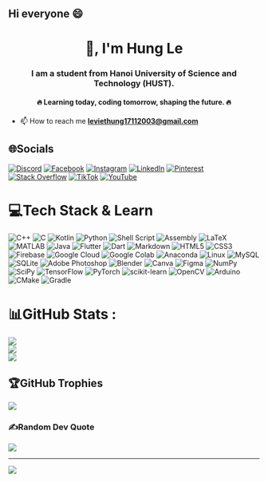 ## Hi everyone 😄
<!--
**noname1711/noname1711** is a ✨ _special_ ✨ repository because its `README.md` (this file) appears on your GitHub profile.

Here are some ideas to get you started:

- 🔭 I’m currently working on ...
- 🌱 I’m currently learning ...
- 👯 I’m looking to collaborate on ...
- 🤔 I’m looking for help with ...
- 💬 Ask me about ...
- 📫 How to reach me: ...
- 😄 Pronouns: ...
- ⚡ Fun fact: ...
-->
<h1 align="center">👋, I'm Hung Le</h1>
<h3 align="center">I am a student from Hanoi University of Science and Technology (HUST).</h3>
<h4 align="center">🔥 Learning today, coding tomorrow, shaping the future. 🔥 </h4>

- 📫 How to reach me **leviethung17112003@gmail.com**

## 🌐Socials
[![Discord](https://img.shields.io/badge/Discord-%237289DA.svg?logo=discord&logoColor=white)](https://discord.gg/PwnhV4ykWU) [![Facebook](https://img.shields.io/badge/Facebook-%231877F2.svg?logo=Facebook&logoColor=white)](https://facebook.com/phoenix.khai.528) [![Instagram](https://img.shields.io/badge/Instagram-%23E4405F.svg?logo=Instagram&logoColor=white)](https://instagram.com/hungle171103/) [![LinkedIn](https://img.shields.io/badge/LinkedIn-%230077B5.svg?logo=linkedin&logoColor=white)](https://linkedin.com/in/le-hung-062585306/) [![Pinterest](https://img.shields.io/badge/Pinterest-%23E60023.svg?logo=Pinterest&logoColor=white)](https://pinterest.com/le771485/) [![Stack Overflow](https://img.shields.io/badge/-Stackoverflow-FE7A16?logo=stack-overflow&logoColor=white)](https://stackoverflow.com/users/27258299/h%c3%b9ng-l%c3%aa) [![TikTok](https://img.shields.io/badge/TikTok-%23000000.svg?logo=TikTok&logoColor=white)](https://tiktok.com/@baogioduoctotnghiep) [![YouTube](https://img.shields.io/badge/YouTube-%23FF0000.svg?logo=YouTube&logoColor=white)](https://youtube.com/channel/UCdzs0q9HrdsxRlWrfo_1xgA) 

# 💻Tech Stack & Learn
![C++](https://img.shields.io/badge/c++-%2300599C.svg?style=plastic&logo=c%2B%2B&logoColor=white) ![C](https://img.shields.io/badge/c-%2300599C.svg?style=plastic&logo=c&logoColor=white) ![Kotlin](https://img.shields.io/badge/kotlin-%230095D5.svg?style=plastic&logo=kotlin&logoColor=white) ![Python](https://img.shields.io/badge/python-3670A0?style=plastic&logo=python&logoColor=ffdd54) ![Shell Script](https://img.shields.io/badge/shell_script-%23121011.svg?style=plastic&logo=gnu-bash&logoColor=white) ![Assembly](https://img.shields.io/badge/assembly-%234F4F4F.svg?style=plastic&logo=assemblyscript&logoColor=white) ![LaTeX](https://img.shields.io/badge/latex-%23008080.svg?style=plastic&logo=latex&logoColor=white) ![MATLAB](https://img.shields.io/badge/MATLAB-%230078D7.svg?style=plastic&logo=scilab&logoColor=white) ![Java](https://img.shields.io/badge/Java-ED8B00?style=plastic&logo=openjdk&logoColor=white) ![Flutter](https://img.shields.io/badge/Flutter-%2302569B.svg?style=plastic&logo=Flutter&logoColor=white)
 ![Dart](https://img.shields.io/badge/dart-%230175C2.svg?style=plastic&logo=dart&logoColor=white) ![Markdown](https://img.shields.io/badge/markdown-%23000000.svg?style=plastic&logo=markdown&logoColor=white) ![HTML5](https://img.shields.io/badge/html5-%23E34F26.svg?style=plastic&logo=html5&logoColor=white) ![CSS3](https://img.shields.io/badge/css3-%231572B6.svg?style=plastic&logo=css3&logoColor=white) ![Firebase](https://img.shields.io/badge/firebase-%23039BE5.svg?style=plastic&logo=firebase) ![Google Cloud](https://img.shields.io/badge/Google%20Cloud-%234285F4.svg?style=plastic&logo=google-cloud&logoColor=white) ![Google Colab](https://img.shields.io/badge/Google%20Colab-%23F9AB00.svg?style=plastic&logo=google-colab&logoColor=white) ![Anaconda](https://img.shields.io/badge/Anaconda-%2344A833.svg?style=plastic&logo=anaconda&logoColor=white) ![Linux](https://img.shields.io/badge/Linux-FCC624?style=plastic&logo=linux&logoColor=white) ![MySQL](https://img.shields.io/badge/mysql-%2300f.svg?style=plastic&logo=mysql&logoColor=white) ![SQLite](https://img.shields.io/badge/sqlite-%2307405e.svg?style=plastic&logo=sqlite&logoColor=white) ![Adobe Photoshop](https://img.shields.io/badge/adobephotoshop-%2331A8FF.svg?style=plastic&logo=adobephotoshop&logoColor=white) ![Blender](https://img.shields.io/badge/blender-%23F5792A.svg?style=plastic&logo=blender&logoColor=white) ![Canva](https://img.shields.io/badge/Canva-%2300C4CC.svg?style=plastic&logo=Canva&logoColor=white) 	![Figma](https://img.shields.io/badge/figma-%23F24E1E.svg?style=plastic&logo=figma&logoColor=white) ![NumPy](https://img.shields.io/badge/numpy-%23013243.svg?style=plastic&logo=numpy&logoColor=white) ![SciPy](https://img.shields.io/badge/SciPy-%230C55A5.svg?style=plastic&logo=scipy&logoColor=%white) ![TensorFlow](https://img.shields.io/badge/TensorFlow-%23FF6F00.svg?style=plastic&logo=TensorFlow&logoColor=white) ![PyTorch](https://img.shields.io/badge/PyTorch-%23EE4C2C.svg?style=plastic&logo=PyTorch&logoColor=white) ![scikit-learn](https://img.shields.io/badge/scikit--learn-%23F7931E.svg?style=plastic&logo=scikit-learn&logoColor=white) ![OpenCV](https://img.shields.io/badge/OpenCV-%23FF7800.svg?style=plastic&logo=opencv&logoColor=white) ![Arduino](https://img.shields.io/badge/-Arduino-00979D?style=plastic&logo=Arduino&logoColor=white) ![CMake](https://img.shields.io/badge/CMake-%23008FBA.svg?style=plastic&logo=cmake&logoColor=white) ![Gradle](https://img.shields.io/badge/Gradle-02303A.svg?style=plastic&logo=Gradle&logoColor=white)

# 📊GitHub Stats :
![](https://github-readme-stats.vercel.app/api?username=noname1711&theme=radical&hide_border=false&include_all_commits=false&count_private=false)<br/>
![](https://github-readme-streak-stats.herokuapp.com/?user=noname1711&theme=radical&hide_border=false)<br/>
![](https://github-readme-stats.vercel.app/api/top-langs/?username=noname1711&theme=radical&hide_border=false&include_all_commits=false&count_private=false&layout=compact)

## 🏆GitHub Trophies
![](https://github-trophies.vercel.app/?username=noname1711&theme=dracula&no-frame=false&no-bg=true&margin-w=4)

### ✍️Random Dev Quote
![](https://quotes-github-readme.vercel.app/api?type=horizontal&theme=radical)

<!--
### 😂Random Dev Meme
<img src="https://random-memer.herokuapp.com/" width="512px"/>
-->
---
[![](https://visitcount.itsvg.in/api?id=noname1711&icon=0&color=0)](https://visitcount.itsvg.in)
